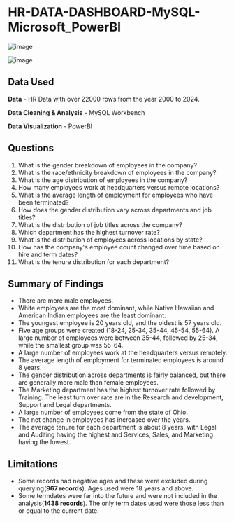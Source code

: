 # HR-DATA-DASHBOARD-MySQL-Microsoft_PowerBI

![image](https://github.com/theashishbisht/HR-DATA-DASHBOARD/assets/135604393/a9d39153-5b69-4a86-a678-69233479b1b2)

![image](https://github.com/theashishbisht/HR-DATA-DASHBOARD/assets/135604393/7cb4a841-01e2-4d9d-bbf5-9e3730cb69bd)


## Data Used

**Data** - HR Data with over 22000 rows from the year 2000 to 2024.

**Data Cleaning & Analysis** - MySQL Workbench

**Data Visualization** - PowerBI

## Questions

1. What is the gender breakdown of employees in the company?
2. What is the race/ethnicity breakdown of employees in the company?
3. What is the age distribution of employees in the company?
4. How many employees work at headquarters versus remote locations?
5. What is the average length of employment for employees who have been terminated?
6. How does the gender distribution vary across departments and job titles?
7. What is the distribution of job titles across the company?
8. Which department has the highest turnover rate?
9. What is the distribution of employees across locations by state?
10. How has the company's employee count changed over time based on hire and term dates?
11. What is the tenure distribution for each department?

## Summary of Findings

- There are more male employees.
- White employees are the most dominant, while Native Hawaiian and American Indian employees are the least dominant.
- The youngest employee is 20 years old, and the oldest is 57 years old.
- Five age groups were created (18-24, 25-34, 35-44, 45-54, 55-64). A large number of employees were between 35-44, followed by 25-34, while the smallest group was 55-64.
- A large number of employees work at the headquarters versus remotely.
- The average length of employment for terminated employees is around 8 years.
- The gender distribution across departments is fairly balanced, but there are generally more male than female employees.
- The Marketing department has the highest turnover rate followed by Training. The least turn over rate are in the Research and development, Support and Legal departments.
- A large number of employees come from the state of Ohio.
- The net change in employees has increased over the years.
- The average tenure for each department is about 8 years, with Legal and Auditing having the highest and Services, Sales, and Marketing having the lowest.

## Limitations

- Some records had negative ages and these were excluded during querying(**967 records**). Ages used were 18 years and above.
- Some termdates were far into the future and were not included in the analysis(**1438 records**). The only term dates used were those less than or equal to the current date.



